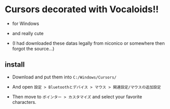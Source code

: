 # Cursors decorated with Vocaloids!!
* for Windows
* and really cute

* (I had downloaded these datas legally from niconico or somewhere then forgot the source...)

## install
* Download and put them into `C:/Windows/Cursors/`
  
* And open `設定 > Bluetoothとデバイス > マウス > 関連設定/マウスの追加設定`
* Then move to `ポインター > カスタマイズ` and select your favorite characters.
